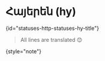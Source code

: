 # Հայերեն (hy)
{id="statuses-http-statuses-hy-title"}

> All lines are translated 😊
>
{style="note"}
